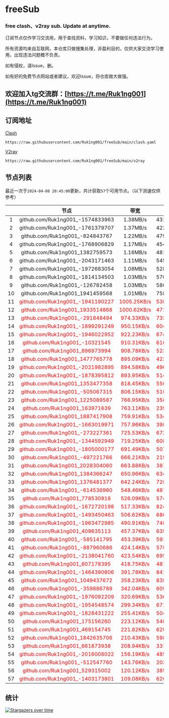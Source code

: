 # freeSub
### free clash、v2ray sub. Update at anytime.

订阅节点仅作学习交流用，用于查找资料，学习知识，不要做任何违法行为。

所有资源均来自互联网，本仓库只做搜集处理，非盈利目的，仅供大家交流学习使用，出现违法问题概不负责。

如有侵权，请Issue，删。

如有好的免费节点网站或者建议，欢迎Issue，将仓库做大做强。

## 欢迎加入tg交流群：[https://t.me/Ruk1ng001](https://t.me/Ruk1ng001)

## 订阅地址
[Clash](https://raw.githubusercontent.com/Ruk1ng001/freeSub/main/clash.yaml)
```
https://raw.githubusercontent.com/Ruk1ng001/freeSub/main/clash.yaml
```
[V2ray](https://raw.githubusercontent.com/Ruk1ng001/freeSub/main/v2ray)
```
https://raw.githubusercontent.com/Ruk1ng001/freeSub/main/v2ray
```

## 节点列表

最近一次于`2024-04-08 20:45:00`更新，共计获取`57`个可用节点。（以下测速仅供参考）

|  | 节点 | 带宽 | 延迟 |
|:-:|:--:|:--:|:--:|
 | 1 | github.com/Ruk1ng001_-1574833963 | 1.38MB/s | 431.00ms |
 | 2 | github.com/Ruk1ng001_-1761379707 | 1.37MB/s | 422.00ms |
 | 3 | github.com/Ruk1ng001_-824843767 | 1.22MB/s | 479.00ms |
 | 4 | github.com/Ruk1ng001_-1768906829 | 1.17MB/s | 454.00ms |
 | 5 | github.com/Ruk1ng001_1382759573 | 1.16MB/s | 481.00ms |
 | 6 | github.com/Ruk1ng001_-2043171463 | 1.11MB/s | 545.00ms |
 | 7 | github.com/Ruk1ng001_-1972683054 | 1.08MB/s | 528.00ms |
 | 8 | github.com/Ruk1ng001_-1814134503 | 1.03MB/s | 570.00ms |
 | 9 | github.com/Ruk1ng001_-126782458 | 1.03MB/s | 580.00ms |
 | 10 | github.com/Ruk1ng001_1941459568 | 1.01MB/s | 758.00ms |
 | 11 | <font color=red>github.com/Ruk1ng001_-1941190227</font> | <font color=red>1005.25KB/s</font> | <font color=red>538.00ms</font> |
 | 12 | <font color=red>github.com/Ruk1ng001_1933514868</font> | <font color=red>1000.62KB/s</font> | <font color=red>471.00ms</font> |
 | 13 | <font color=red>github.com/Ruk1ng001_-291848494</font> | <font color=red>974.33KB/s</font> | <font color=red>733.00ms</font> |
 | 14 | <font color=red>github.com/Ruk1ng001_-1899291249</font> | <font color=red>950.15KB/s</font> | <font color=red>604.00ms</font> |
 | 15 | <font color=red>github.com/Ruk1ng001_-1946022952</font> | <font color=red>922.23KB/s</font> | <font color=red>674.00ms</font> |
 | 16 | <font color=red>github.com/Ruk1ng001_-10321545</font> | <font color=red>910.31KB/s</font> | <font color=red>616.00ms</font> |
 | 17 | <font color=red>github.com/Ruk1ng001_896973994</font> | <font color=red>908.78KB/s</font> | <font color=red>523.00ms</font> |
 | 18 | <font color=red>github.com/Ruk1ng001_1477765778</font> | <font color=red>895.09KB/s</font> | <font color=red>423.00ms</font> |
 | 19 | <font color=red>github.com/Ruk1ng001_-2021982895</font> | <font color=red>894.58KB/s</font> | <font color=red>496.00ms</font> |
 | 20 | <font color=red>github.com/Ruk1ng001_-1878395812</font> | <font color=red>893.95KB/s</font> | <font color=red>514.00ms</font> |
 | 21 | <font color=red>github.com/Ruk1ng001_1353477358</font> | <font color=red>818.45KB/s</font> | <font color=red>556.00ms</font> |
 | 22 | <font color=red>github.com/Ruk1ng001_-505067315</font> | <font color=red>806.15KB/s</font> | <font color=red>510.00ms</font> |
 | 23 | <font color=red>github.com/Ruk1ng001_1225089587</font> | <font color=red>766.95KB/s</font> | <font color=red>358.00ms</font> |
 | 24 | <font color=red>github.com/Ruk1ng001_163971639</font> | <font color=red>763.11KB/s</font> | <font color=red>239.00ms</font> |
 | 25 | <font color=red>github.com/Ruk1ng001_1887417908</font> | <font color=red>759.91KB/s</font> | <font color=red>534.00ms</font> |
 | 26 | <font color=red>github.com/Ruk1ng001_-1663019971</font> | <font color=red>757.96KB/s</font> | <font color=red>398.00ms</font> |
 | 27 | <font color=red>github.com/Ruk1ng001_-273227361</font> | <font color=red>725.53KB/s</font> | <font color=red>672.00ms</font> |
 | 28 | <font color=red>github.com/Ruk1ng001_-1344592949</font> | <font color=red>719.25KB/s</font> | <font color=red>608.00ms</font> |
 | 29 | <font color=red>github.com/Ruk1ng001_-1805000177</font> | <font color=red>691.49KB/s</font> | <font color=red>507.00ms</font> |
 | 30 | <font color=red>github.com/Ruk1ng001_-497221766</font> | <font color=red>666.21KB/s</font> | <font color=red>219.00ms</font> |
 | 31 | <font color=red>github.com/Ruk1ng001_2028304060</font> | <font color=red>663.88KB/s</font> | <font color=red>387.00ms</font> |
 | 32 | <font color=red>github.com/Ruk1ng001_1384366247</font> | <font color=red>650.96KB/s</font> | <font color=red>634.00ms</font> |
 | 33 | <font color=red>github.com/Ruk1ng001_1376481377</font> | <font color=red>642.24KB/s</font> | <font color=red>728.00ms</font> |
 | 34 | <font color=red>github.com/Ruk1ng001_-614536960</font> | <font color=red>548.46KB/s</font> | <font color=red>487.00ms</font> |
 | 35 | <font color=red>github.com/Ruk1ng001_778530918</font> | <font color=red>526.09KB/s</font> | <font color=red>574.00ms</font> |
 | 36 | <font color=red>github.com/Ruk1ng001_-1672720198</font> | <font color=red>517.33KB/s</font> | <font color=red>824.00ms</font> |
 | 37 | <font color=red>github.com/Ruk1ng001_-1493450463</font> | <font color=red>506.62KB/s</font> | <font color=red>686.00ms</font> |
 | 38 | <font color=red>github.com/Ruk1ng001_-1963472985</font> | <font color=red>490.91KB/s</font> | <font color=red>748.00ms</font> |
 | 39 | <font color=red>github.com/Ruk1ng001_409635113</font> | <font color=red>457.37KB/s</font> | <font color=red>635.00ms</font> |
 | 40 | <font color=red>github.com/Ruk1ng001_-585141795</font> | <font color=red>453.39KB/s</font> | <font color=red>591.00ms</font> |
 | 41 | <font color=red>github.com/Ruk1ng001_-887960686</font> | <font color=red>424.14KB/s</font> | <font color=red>578.00ms</font> |
 | 42 | <font color=red>github.com/Ruk1ng001_-2138041760</font> | <font color=red>423.54KB/s</font> | <font color=red>695.00ms</font> |
 | 43 | <font color=red>github.com/Ruk1ng001_607178395</font> | <font color=red>418.75KB/s</font> | <font color=red>487.00ms</font> |
 | 44 | <font color=red>github.com/Ruk1ng001_-1464390806</font> | <font color=red>391.78KB/s</font> | <font color=red>841.00ms</font> |
 | 45 | <font color=red>github.com/Ruk1ng001_1049437672</font> | <font color=red>358.23KB/s</font> | <font color=red>839.00ms</font> |
 | 46 | <font color=red>github.com/Ruk1ng001_-359886789</font> | <font color=red>342.04KB/s</font> | <font color=red>609.00ms</font> |
 | 47 | <font color=red>github.com/Ruk1ng001_-1976092209</font> | <font color=red>320.69KB/s</font> | <font color=red>536.00ms</font> |
 | 48 | <font color=red>github.com/Ruk1ng001_-1954548574</font> | <font color=red>299.34KB/s</font> | <font color=red>671.00ms</font> |
 | 49 | <font color=red>github.com/Ruk1ng001_-1828431222</font> | <font color=red>255.41KB/s</font> | <font color=red>504.00ms</font> |
 | 50 | <font color=red>github.com/Ruk1ng001_175156260</font> | <font color=red>223.12KB/s</font> | <font color=red>540.00ms</font> |
 | 51 | <font color=red>github.com/Ruk1ng001_469154745</font> | <font color=red>221.82KB/s</font> | <font color=red>620.00ms</font> |
 | 52 | <font color=red>github.com/Ruk1ng001_1842635706</font> | <font color=red>210.43KB/s</font> | <font color=red>598.00ms</font> |
 | 53 | <font color=red>github.com/Ruk1ng001_661873938</font> | <font color=red>208.94KB/s</font> | <font color=red>337.00ms</font> |
 | 54 | <font color=red>github.com/Ruk1ng001_-2016008022</font> | <font color=red>156.19KB/s</font> | <font color=red>485.00ms</font> |
 | 55 | <font color=red>github.com/Ruk1ng001_-512547760</font> | <font color=red>143.76KB/s</font> | <font color=red>203.00ms</font> |
 | 56 | <font color=red>github.com/Ruk1ng001_529315002</font> | <font color=red>120.12KB/s</font> | <font color=red>385.00ms</font> |
 | 57 | <font color=red>github.com/Ruk1ng001_-1403173801</font> | <font color=red>109.08KB/s</font> | <font color=red>620.00ms</font> |


## 统计

[![Stargazers over time](https://starchart.cc/Ruk1ng001/freeSub.svg)](https://starchart.cc/Ruk1ng001/freeSub)
